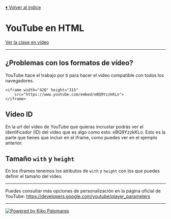 [⏴ Volver al índice](../../README.md#índice-del-curso)

# YouTube en HTML

[Ver la clase en vídeo](https://kikopalomares.com/clases/como-poner-un-video-de-youtube-en-html-que-se-reproduzca-solo)

_____

## ¿Problemas con los formatos de vídeo?

YouTube hace el trabajo por ti para hacer el video compatible con todos los navegadores.

    <iframe width="420" height="315"
        src="https://www.youtube.com/embed/eBQ9YzzkKLo">
    </iframe>

## Video ID

En la url del vídeo de YouTube que quieras incrustar podrás ver el identificador (ID) del vídeo que es algo como esto: eBQ9YzzkKLo. Esto es la parte que tienes que incluir en el iframe, como puedes ver en el ejemplo anterior.

## Tamaño `with` y `height`

En los iframes tenemos los atributos de `with` y `height` con los que puedes definir el tamaño del vídeo.

---

Puedes consultar más opciones de personalización en la página oficial de YouTube: https://developers.google.com/youtube/player_parameters

------------
[![Powered by Kiko Palomares](https://img.shields.io/badge/-Powered%20by%20Kiko%20Palomares-red)](https://kikopalomares.com/)